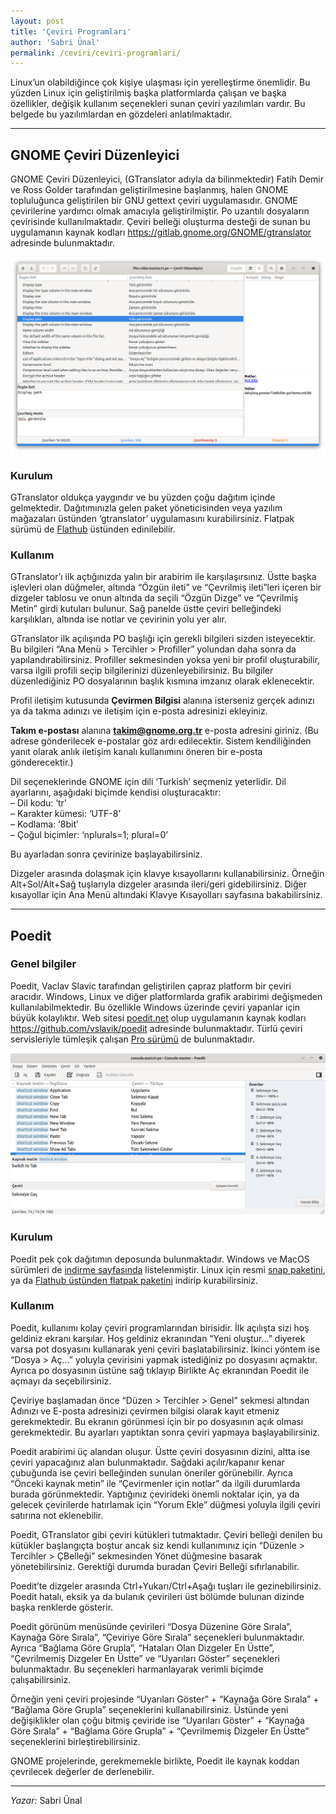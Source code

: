 ```yaml
---
layout: post
title: 'Çeviri Programları'
author: 'Sabri Ünal'
permalink: /ceviri/ceviri-programlari/
---
```


Linux’un olabildiğince çok kişiye ulaşması için yerelleştirme önemlidir. Bu yüzden Linux için geliştirilmiş başka platformlarda çalışan ve başka özellikler, değişik kullanım seçenekleri sunan çeviri yazılımları vardır. Bu belgede bu yazılımlardan en gözdeleri anlatılmaktadır.

---

## GNOME Çeviri Düzenleyici

GNOME Çeviri Düzenleyici, (GTranslator adıyla da bilinmektedir) Fatih Demir ve Ross Golder tarafından geliştirilmesine başlanmış, halen GNOME topluluğunca geliştirilen bir GNU gettext çeviri uygulamasıdır. GNOME çevirilerine yardımcı olmak amacıyla geliştirilmiştir. Po uzantılı dosyaların çevirisinde kullanılmaktadır. Çeviri belleği oluşturma desteği de sunan bu uygulamanın kaynak kodları <https://gitlab.gnome.org/GNOME/gtranslator> adresinde bulunmaktadır.

![](/media/2023/03/gtranslator.png)

### Kurulum

GTranslator oldukça yaygındır ve bu yüzden çoğu dağıtım içinde gelmektedir. Dağıtımınızla gelen paket yöneticisinden veya yazılım mağazaları üstünden ‘gtranslator’ uygulamasını kurabilirsiniz. Flatpak sürümü de [Flathub](https://flathub.org/apps/details/org.gnome.Gtranslator) üstünden edinilebilir.

### Kullanım

GTranslator’ı ilk açtığınızda yalın bir arabirim ile karşılaşırsınız. Üstte başka işlevleri olan düğmeler, altında “Özgün ileti” ve “Çevrilmiş ileti”leri içeren bir dizgeler tablosu ve onun altında da seçili “Özgün Dizge” ve “Çevrilmiş Metin” girdi kutuları bulunur. Sağ panelde üstte çeviri belleğindeki karşılıkları, altında ise notlar ve çevirinin yolu yer alır.

GTranslator ilk açılışında PO başlığı için gerekli bilgileri sizden isteyecektir. Bu bilgileri “Ana Menü &gt; Tercihler &gt; Profiller” yolundan daha sonra da yapılandırabilirsiniz. Profiller sekmesinden yoksa yeni bir profil oluşturabilir, varsa ilgili profili seçip bilgilerinizi düzenleyebilirsiniz. Bu bilgiler düzenlediğiniz PO dosyalarının başlık kısmına imzanız olarak eklenecektir.

Profil iletişim kutusunda **Çevirmen Bilgisi** alanına isterseniz gerçek adınızı ya da takma adınızı ve iletişim için e-posta adresinizi ekleyiniz.

**Takım e-postası** alanına **takim@gnome.org.tr** e-posta adresini giriniz. (Bu adrese gönderilecek e-postalar göz ardı edilecektir. Sistem kendiliğinden yanıt olarak anlık iletişim kanalı kullanımını öneren bir e-posta gönderecektir.)

Dil seçeneklerinde GNOME için dili ‘Turkish’ seçmeniz yeterlidir. Dil ayarlarını, aşağıdaki biçimde kendisi oluşturacaktır:  
– Dil kodu: ‘tr’  
– Karakter kümesi: ‘UTF-8’  
– Kodlama: ‘8bit’  
– Çoğul biçimler: ‘nplurals=1; plural=0’

Bu ayarladan sonra çevirinize başlayabilirsiniz.

Dizgeler arasında dolaşmak için klavye kısayollarını kullanabilirsiniz. Örneğin Alt+Sol/Alt+Sağ tuşlarıyla dizgeler arasında ileri/geri gidebilirsiniz. Diğer kısayollar için Ana Menü altındaki Klavye Kısayolları sayfasına bakabilirsiniz.

---

## Poedit

### Genel bilgiler

Poedit, Vaclav Slavic tarafından geliştirilen çapraz platform bir çeviri aracıdır. Windows, Linux ve diğer platformlarda grafik arabirimi değişmeden kullanılabilmektedir. Bu özellikle Windows üzerinde çeviri yapanlar için büyük kolaylıktır. Web sitesi [poedit.net](https://poedit.net) olup uygulamanın kaynak kodları <https://github.com/vslavik/poedit> adresinde bulunmaktadır. Türlü çeviri servisleriyle tümleşik çalışan [Pro sürümü](https://poedit.net/pro) de bulunmaktadır.

![](/media/2023/04/poedit-gnome.png)

### Kurulum

Poedit pek çok dağıtımın deposunda bulunmaktadır. Windows ve MacOS sürümleri de [indirme sayfasında](https://poedit.net/download) listelenmiştir. Linux için resmi [snap paketini](https://snapcraft.io/poedit), ya da [Flathub üstünden flatpak paketini](https://flathub.org/apps/details/net.poedit.Poedit) indirip kurabilirsiniz.

### Kullanım

Poedit, kullanımı kolay çeviri programlarından birisidir. İlk açılışta sizi hoş geldiniz ekranı karşılar. Hoş geldiniz ekranından “Yeni oluştur…” diyerek varsa pot dosyasını kullanarak yeni çeviri başlatabilirsiniz. İkinci yöntem ise “Dosya &gt; Aç…” yoluyla çevirisini yapmak istediğiniz po dosyasını açmaktır. Ayrıca po dosyasının üstüne sağ tıklayıp Birlikte Aç ekranından Poedit ile açmayı da seçebilirsiniz.

Çeviriye başlamadan önce “Düzen &gt; Tercihler &gt; Genel” sekmesi altından Adınızı ve E-posta adresinizi çevirmen bilgisi olarak kayıt etmeniz gerekmektedir. Bu ekranın görünmesi için bir po dosyasının açık olması gerekmektedir. Bu ayarları yaptıktan sonra çeviri yapmaya başlayabilirsiniz.

Poedit arabirimi üç alandan oluşur. Üstte çeviri dosyasının dizini, altta ise çeviri yapacağınız alan bulunmaktadır. Sağdaki açılır/kapanır kenar çubuğunda ise çeviri belleğinden sunulan öneriler görünebilir. Ayrıca “Önceki kaynak metin” ile “Çevirmenler için notlar” da ilgili durumlarda burada görünmektedir. Yaptığınız çevirideki önemli noktalar için, ya da gelecek çevirilerde hatırlamak için “Yorum Ekle” düğmesi yoluyla ilgili çeviri satırına not eklenebilir.

Poedit, GTranslator gibi çeviri kütükleri tutmaktadır. Çeviri belleği denilen bu kütükler başlangıçta boştur ancak siz kendi kullanımınız için “Düzenle &gt; Tercihler &gt; ÇBelleği” sekmesinden Yönet düğmesine basarak yönetebilirsiniz. Gerektiği durumda buradan Çeviri Belleği sıfırlanabilir.

Poedit’te dizgeler arasında Ctrl+Yukarı/Ctrl+Aşağı tuşları ile gezinebilirsiniz. Poedit hatalı, eksik ya da bulanık çevirileri üst bölümde bulunan dizinde başka renklerde gösterir.

Poedit görünüm menüsünde çevirileri “Dosya Düzenine Göre Sırala”, Kaynağa Göre Sırala”, “Çeviriye Göre Sırala” seçenekleri bulunmaktadır. Ayrıca “Bağlama Göre Grupla”, “Hataları Olan Dizgeler En Üstte”, “Çevrilmemiş Dizgeler En Üstte” ve “Uyarıları Göster” seçenekleri bulunmaktadır. Bu seçenekleri harmanlayarak verimli biçimde çalışabilirsiniz.

Örneğin yeni çeviri projesinde “Uyarıları Göster” + “Kaynağa Göre Sırala” + “Bağlama Göre Grupla” seçeneklerini kullanabilirsiniz. Üstünde yeni değişiklikler olan çoğu bitmiş çeviride ise “Uyarıları Göster” + “Kaynağa Göre Sırala” + “Bağlama Göre Grupla” + “Çevrilmemiş Dizgeler En Üstte” seçeneklerini birleştirebilirsiniz.

GNOME projelerinde, gerekmemekle birlikte, Poedit ile kaynak koddan çevrilecek değerler de derlenebilir.

---

*Yazar:* Sabri Ünal
